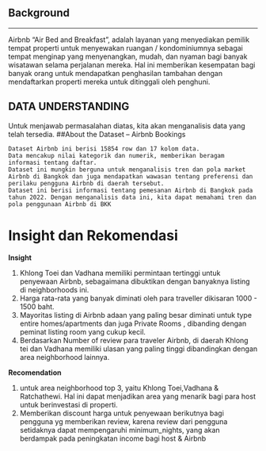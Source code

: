 ## Background
---
Airbnb “Air Bed and Breakfast”, adalah layanan yang menyediakan pemilik tempat properti untuk menyewakan ruangan / kondominiumnya sebagai tempat menginap yang menyenangkan, mudah, dan nyaman bagi banyak wisatawan selama perjalanan mereka. Hal ini memberikan kesempatan bagi banyak orang untuk mendapatkan penghasilan tambahan dengan mendaftarkan properti mereka untuk ditinggali oleh penghuni.
## **DATA UNDERSTANDING**
Untuk menjawab permasalahan diatas, kita akan menganalisis data yang telah tersedia.
##About the Dataset – Airbnb Bookings

    Dataset Airbnb ini berisi 15854 row dan 17 kolom data.
    Data mencakup nilai kategorik dan numerik, memberikan beragam informasi tentang daftar.
    Dataset ini mungkin berguna untuk menganalisis tren dan pola market Airbnb di Bangkok dan juga mendapatkan wawasan tentang preferensi dan perilaku pengguna Airbnb di daerah tersebut.
    Dataset ini berisi informasi tentang pemesanan Airbnb di Bangkok pada tahun 2022. Dengan menganalisis data ini, kita dapat memahami tren dan pola penggunaan Airbnb di BKK

# **Insight dan Rekomendasi**

**Insight**
1. Khlong Toei dan Vadhana memiliki permintaan tertinggi untuk penyewaan Airbnb, sebagaimana dibuktikan dengan banyaknya listing di neighborhoods ini. 
2. Harga rata-rata yang banyak diminati oleh para traveller dikisaran 1000 - 1500 baht. 
3. Mayoritas listing di Airbnb adaan yang paling besar diminati untuk type entire homes/apartments dan juga Private Rooms , dibanding dengan peminat listing room yang cukup kecil.
4. Berdasarkan Number of review para traveler Airbnb, di daerah Khlong tei dan Vadhana memiliki ulasan yang paling tinggi dibandingkan dengan area neighborhood  lainnya.

**Recomendation**

1. untuk area neighborhood top 3, yaitu Khlong Toei,Vadhana & Ratchathewi. Hal ini dapat menjadikan area yang menarik bagi para host untuk berinvestasi di properti.
2. Memberikan discount harga untuk penyewaan berikutnya bagi pengguna yg memberikan review, karena review dari pengguna setidaknya dapat mempengaruhi minimum_nights, yang akan berdampak pada peningkatan income bagi host & Airbnb
